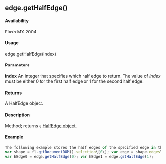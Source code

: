## edge.getHalfEdge()

#### Availability

Flash MX 2004.

#### Usage

edge.getHalfEdge(index)

#### Parameters

**index** An integer that specifies which half edge to return. The value of *index* must be either 0 for the first half edge or 1 for the second half edge.

#### Returns

A HalfEdge object.

#### Description

Method; returns a [HalfEdge object](#!wielmic/developers-animatesdk-docs/test/HalfEdge_object/halfEdge_summary.md).

#### Example

```javascript
The following example stores the half edges of the specified edge in the hEdge0 and hEdge1 variables:
var shape = fl.getDocumentDOM().selection\[0\]; var edge = shape.edges\[0\];
var hEdge0 = edge.getHalfEdge(0); var hEdge1 = edge.getHalfEdge(1);

```